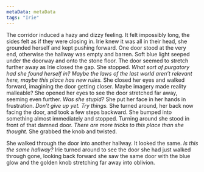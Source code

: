 ```yaml
---
metaData: metaData
tags: "Irie"
---
```


The corridor induced a hazy and dizzy feeling. It felt impossibly long, the sides felt as if they were closing in. Irie knew it was all in their head, she grounded herself and kept pushing forward. One door stood at the very end, otherwise the hallway was empty and barren. Soft blue light seeped under the doorway and onto the stone floor. The door seemed to stretch further away as Irie closed the gap. She stopped. *What sort of purgatory had she found herself in? Maybe the laws of the last world aren’t relevant here, maybe this place has new rules.* She closed her eyes and walked forward, imagining the door getting closer. Maybe imagery made reality malleable? She opened her eyes to see the door stretched far away, seeming even further. *Was she stupid?* She put her face in her hands in frustration. *Don’t give up yet. Try things.* She turned around, her back now facing the door, and took a few steps backward. She bumped into something almost immediately and stopped. Turning around she stood in front of that damned door. *There are more tricks to this place than she thought.* She grabbed the knob and twisted. 

She walked through the door into another hallway. It looked the same. *Is this the same hallway?* Irie turned around to see the door she had just walked through gone, looking back forward she saw the same door with the blue glow and the golden knob stretching far away into oblivion.